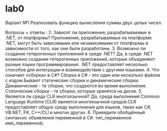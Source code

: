 # lab0
Варіант №1 Реализовать функцию вычисления суммы двух целых чисел.

Вопросы + ответы :
  2. Зависят ли приложения, разрабатываемые в .NET, от платформы? 
Приложения, разрабатываемые на платформе .NET, могут быть зависимыми или независимыми от платформы в зависимости от того, как они были разработаны. 
  3. Возможно ли создание гетерогенных приложений в среде .NET? 
Да, в среде .NET возможно создание гетерогенных приложений, которые объединяют разные языки программирования. .NET предоставляет несколько способов для интеграции и взаимодействия с другими языками. 
  4. Что означает «сборка» в C#? 
Сборка в C# - это один или несколько файлов с кодом.Бывают статические сборки и динамические сборки. Динамические - те сборки, что создаются во время выполнения. Статические сборки - те сборки, которые хранятся на диске. 
  5. Является ли среда CLR многоязычной? 
Да, среда выполнения Common Language Runtime (CLR) является многоязычной средой.CLR предоставляет общую среду выполнения для языков, таких как C#, VB.NET, F#, C++/CLI и многих других. 
  6. Приведите обобщённый синтаксис объявления переменной в C#. 
тип_переменной имя_переменной;
 
